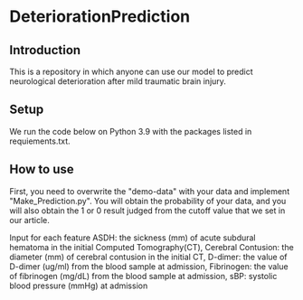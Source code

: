 # DeteriorationPrediction
## Introduction
This is a repository in which anyone can use our model to predict neurological deterioration after mild traumatic brain injury.

## Setup
We run the code below on Python 3.9 with the packages listed in requiements.txt.

## How to use
First, you need to overwrite the "demo-data" with your data and implement "Make_Prediction.py". You will obtain the probability of your data, and you will also obtain the 1 or 0 result judged from the cutoff value that we set in our article.


Input for each feature 
ASDH: the sickness (mm) of acute subdural hematoma in the initial Computed Tomography(CT), Cerebral Contusion: the diameter (mm) of cerebral contusion in the initial CT,
D-dimer: the value of D-dimer (ug/ml) from the blood sample at admission, Fibrinogen: the value of fibrinogen (mg/dL) from the blood sample at admission, sBP: systolic blood pressure (mmHg) at admission
